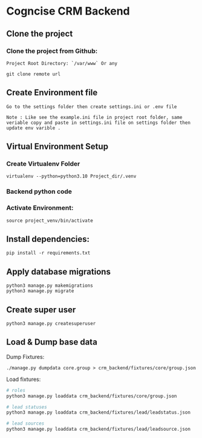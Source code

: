 # Cogncise CRM Backend

## Clone the project
### Clone the project from Github:

    Project Root Directory: `/var/www` Or any
    
    git clone remote url

## Create Environment file

    Go to the settings folder then create settings.ini or .env file

    Note : Like see the example.ini file in project root folder, same veriable copy and paste in settings.ini file on settings folder then update env varible .

## Virtual Environment Setup
### Create Virtualenv Folder

    virtualenv --python=python3.10 Project_dir/.venv

### Backend python code

### Activate Environment:

    source project_venv/bin/activate

## Install dependencies:

    pip install -r requirements.txt


## Apply database migrations
    
    python3 manage.py makemigrations 
    python3 manage.py migrate

## Create super user
    
    python3 manage.py createsuperuser

## Load & Dump base data

Dump Fixtures:
    
    ./manage.py dumpdata core.group > crm_backend/fixtures/core/group.json

Load fixtures:
```bash
# roles
python3 manage.py loaddata crm_backend/fixtures/core/group.json

# lead statuses
python3 manage.py loaddata crm_backend/fixtures/lead/leadstatus.json

# lead sources
python3 manage.py loaddata crm_backend/fixtures/lead/leadsource.json
```
